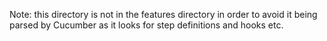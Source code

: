 Note: this directory is not in the features directory in order to avoid it being parsed by Cucumber as it looks for step definitions and hooks etc.